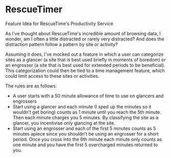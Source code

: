 # RescueTimer
Feature Idea for RescueTime's Productivity Service

As I've thought about RescueTime's incredible amount of browsing data, I wonder, am I often a little distracted or rarely very distracted?  And does the distraction pattern follow a pattern by site or activity?

Assuming it does, I've mocked out a feature in which a user can categorize sites as a glancer (a site that is best used briefly in moments of boredom) or an engrosser (a site that is best used for extended periods to be beneficial).  This categorization could then be tied to a time management feature, which could limit access to these sites or activities.

The rules are as follows:
- A user starts with a 50 minute allowance of time to use on glancers and engrossers
- Start using a glancer and each minute (I sped up the minutes so it wouldn't get boring) counts as 1 minute until you reach the 5th minute.  Then each minute charges you 5 minutes.  By classifying the site as a glancer, you incentivise only glancing at the site.
- Start using an engrosser and each of the first 5 minutes counts as 5 minutes apiece since you shouldn't be using an engrosser for a short period.  Once you cross into the 6th minute each minute only counts as one minute and you have the first 5 overcharged minutes returned to you.
